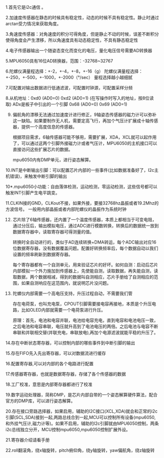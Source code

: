 1.首先它是i2c通信 。

2.加速度传感器在静态的时候具有稳定性，动态的时候不具有稳定性。静止时通过arctan受力情况来获取角度。

3.角速度传感器：对角速度的积分可得角度，但是静止不动的时候，误差不断积分使得角度会产生漂移，所以角速度具有动态稳定性，不具有静态稳定性

4.电子传感器输出一个随姿态变化而变化的电压，量化电压信号需要AD转换器

5.MPU6050具有16位AD转换器，范围：-32768~32767

6.陀螺仪满量程选择：+-2，+-4，+-8，+-16（g）
  陀螺仪满量程选择：+-250，+-500，+-1000，+-2000（°/sec）
  量程选择越小越细腻

7.可配置对输出数据进行低通滤波，可配置时钟源，可配置采样分频

8.从机地址：0xd0 (AD0=0)  0xd2 (AD0=1)  (在写操作时写入的地址，按8位读取)  ADx是板子中引出的一个引脚
                  0x68 (AD0=0)  0x69 (AD0=1)  

9.	偏航角的漂移无法通过加速度计进行修正，9轴姿态传感器的磁力计可以弥补这一缺陷。如果要制作无人机，需要定高飞行，再加个气压计扩展成十轴传感器，提供一个高度信息的传感器。

	根据项目需求，6轴传感器可能不够用，需要扩展，XDA，XCL就可以起作用了，可以通过这两个引脚外接磁力计或者气压计，MPU6050的主机接口可以直接访问这些扩展芯片的数据。

	mpu6050内有DMP单元，进行姿态解算。

10.INT是中断输出引脚：可以配置芯片内部的一些事件(比如数据准备好了，I2c主机错误)，来触发中断引脚的输出

10*.mpu6050小功能：自由落体检测，运动检测，零运动检测，这些信号都可以触发INT引脚产生电平跳变。

11.CLKIN接的GND，CLKout不接，如果外接，要接32768hz晶振或者19.2Mhz的方波信号。
	一般用内部晶振或者内部陀螺仪的晶振作为系统时钟

12.	芯片除了6轴传感器，还内置了一个温度传感器，本质上都相当于可变电阻，通过分压后，输出模拟电压，通过ADC进行模数转换，转换后的数据统一放到数据寄存器中，读取寄存器可得测量的值。
	
	转换时全自动进行的，类似于AD连续转换+DMA转运，每个ADC输出对应16位数据寄存器，没有数据覆盖问题。配置好转换频率后，每个数据自动以我们设置的频率刷新到数据寄存器。

	每个寄存器都有一个自测单元，用来验证芯片的好坏。如何自测：启动后芯片内部模拟一个外力施加到传感器上，先使能自测，读取数据，再失能自测，读取数据，两个数据相减，得到的数据叫自测相应，芯片手册给了自测相应的范围，如果自测响应在这范围内，就说明芯片没问题。

13.	陀螺仪内部需要一个高电压支持，升压过程自动，不需要我们管
	
	存在电荷泵，也叫充电泵，CPOUT引脚需要接电容再接地，本质是个升压电路，比如OLED内部就需要一个电荷泵进行升压。

	原理：首先，电池和电容并联，电池给电容充电，直到电容和电池电压一致，之后电池和电容串联，电压就升高到了电池电压的两倍。之后电池与电容不断串联和并联相交替(并联充电，串联放电),再加个电源滤波就能平稳的升压了。

14.存在中断状态寄存器，可以控制内部的哪些事件到中断引脚的输出

15.存在FIFO先入先出寄存器，可以对数据流进行缓存

16.配置寄存器,可以对内部的各个电路进行配置

17.传感器寄存器，也就是数据寄存器，存储了各个传感器的数据

18.工厂校准，意思是内部寄存器都进行了校准

19.数字运动处理器，简称DMP，是芯片内部自带的一个姿态解算硬件算法，配合官方的DMP库，可以进行姿态解算。

20.存在接口旁路选择器，如果启用，辅助的I2C接口(XCL,XDA)就会和正常的i2c引脚(SCL,SDA)接到一起,两路总线合到一起,MCU可以控制所有设备(mpu6050,和外挂气压计,磁力计等)。如果不启用，辅助的I2c引脚就由MPU6050控制，两条i2c总线独立分开，MCU控制mpu6050,mpu6050控制扩展外设。

21.寄存器介绍请看手册

22.roll翻滚角，绕x轴旋转，pitch俯仰角，绕y轴旋转，yaw偏航角，绕z轴旋转